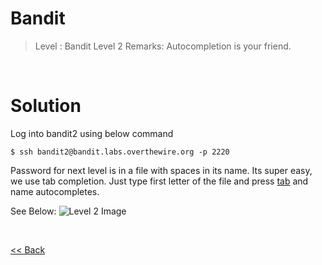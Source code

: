 # Bandit
> Level : Bandit Level 2
> Remarks: Autocompletion is your friend.

<br/>

# Solution
Log into bandit2 using below command

```
$ ssh bandit2@bandit.labs.overthewire.org -p 2220
```

Password for next level is in a file with spaces in its name. Its super easy, we use tab completion. Just type first letter of the file and press <u>tab</u> and name autocompletes.<br/>

See Below:
![Level 2 Image](./Level2.png)


<br/>

[<< Back](https://grey-fish.github.io/Bandit/index.html)
